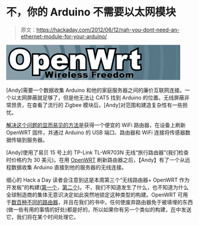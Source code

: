 # 不，你的 Arduino 不需要以太网模块

> 原文：<https://hackaday.com/2012/06/12/nah-you-dont-need-an-ethernet-module-for-your-arduino/>

![](img/d4661cf6961905ef4219042a9ac3d32d.png "wifi")

[Andy]需要一个数据收集 Arduino 和他的家庭服务器之间的廉价互联网连接。一个以太网屏蔽就足够了，但是他无法让 CAT5 找到 Arduino 的位置。无线屏蔽非常昂贵，在查看了流行的 Zigbee 模块后，[Andy]对范围和建造复杂性有一些担忧。

[解决这个问题的显而易见的方法](http://www.thebmwz3.co.uk/article.php?story=20120611144749730)是获得一个便宜的 WiFi 路由器，在设备上刷新 OpenWRT 固件，并通过 Arduino 的 USB 端口、路由器和 WiFi 连接将传感器数据传输到服务器。

[Andy]使用了易贝 15 号上的 TP-Link TL-WR703N 无线“旅行路由器”(我们检查时价格约为 30 美元)。在用 [OpenWRT](http://wiki.openwrt.org/toh/tp-link/tl-wr703n) 刷新路由器之后，【Andy】有了一个从远程数据收集 Arduino 直接到他的服务器的无线连接。

细心的 Hack a Day 读者会注意到这是本周第三个“无线路由器+ OpenWRT 作为开发板”的构建([第一个](http://hackaday.com/2012/06/10/using-a-router-as-a-wireless-embedded-platform/)，[第二个](http://hackaday.com/2012/06/11/adding-a-router-and-wireless-camera-to-a-remote-controlled-helicopter/))。不，我们不知道发生了什么，也不知道为什么全球制造商的集体无意识决定如此突然地锁定这种类型的构建。OpenWRT 可用于[数百种不同的路由器](http://wiki.openwrt.org/toh/start)，并且在我们的书中，任何使废弃路由器免于被填埋的东西(做一些有用的事情的好处)都是好的，所以如果你有另一个类似的构建，[在](http://hackaday.com/contact-hack-a-day/)中发送它，我们将在某个时间处理它。